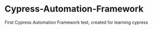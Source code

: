 # Cypress-Automation-Framework
First Cypress Automation Framework test, created for learning cypress
